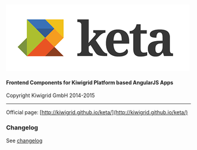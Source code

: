 ![keta](keta.png "keta")

#### Frontend Components for Kiwigrid Platform based AngularJS Apps

Copyright Kiwigrid GmbH 2014-2015

---

Official page: [http://kiwigrid.github.io/keta/](http://kiwigrid.github.io/keta/)

### Changelog

See [changelog](CHANGELOG.md)
